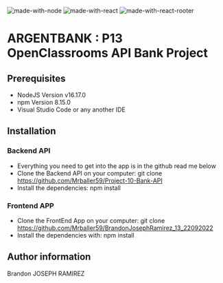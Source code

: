 ![made-with-node](https://img.shields.io/badge/Node.js-43853D?style=for-the-badge&logo=node.js&logoColor=white) ![made-with-react](https://img.shields.io/badge/React-20232A?style=for-the-badge&logo=react&logoColor=61DAFB) ![made-with-react-rooter](https://img.shields.io/badge/React_Router-CA4245?style=for-the-badge&logo=react-router&logoColor=white) 



# ARGENTBANK : P13 OpenClassrooms API Bank Project

## Prerequisites

-   NodeJS Version v16.17.0
-   npm Version 8.15.0
-   Visual Studio Code or any another IDE


## Installation

### Backend API

-   Everything you need to get into the app is in the github read me below 
-   Clone the Backend API on your computer: git clone https://github.com/Mrballer59/Project-10-Bank-API
-   Install the dependencies: npm install


### Frontend APP

-   Clone the FrontEnd App on your computer: git clone https://github.com/Mrballer59/BrandonJosephRamirez_13_22092022
-   Install the dependencies with: npm install

## Author information

Brandon JOSEPH RAMIREZ
